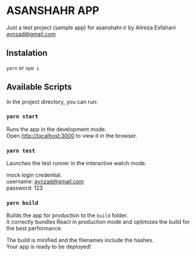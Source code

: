 # ASANSHAHR APP
Just a test project (sample app) for asanshahr.ir by Alireza Esfahani <aynzad@gmail.com>

## Instalation
`yarn` or `npm i`

## Available Scripts

In the project directory, you can run:

### `yarn start`

Runs the app in the development mode.<br />
Open [http://localhost:3000](http://localhost:3000) to view it in the browser.


### `yarn test`

Launches the test runner in the interactive watch mode.<br />

mock login credential.<br />
username: aynzad@gmail.com<br />
password: 123<br />

### `yarn build`

Builds the app for production to the `build` folder.<br />
It correctly bundles React in production mode and optimizes the build for the best performance.

The build is minified and the filenames include the hashes.<br />
Your app is ready to be deployed!